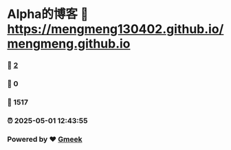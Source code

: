 # Alpha的博客 :link: https://mengmeng130402.github.io/mengmeng.github.io 
### :page_facing_up: [2](https://mengmeng130402.github.io/mengmeng.github.io/tag.html) 
### :speech_balloon: 0 
### :hibiscus: 1517 
### :alarm_clock: 2025-05-01 12:43:55 
### Powered by :heart: [Gmeek](https://github.com/Meekdai/Gmeek)
